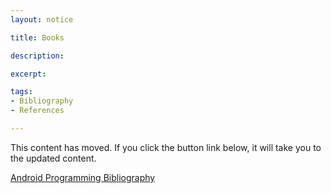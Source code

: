 ```yaml
---
layout: notice

title: Books

description: 

excerpt: 

tags:
- Bibliography
- References

---
```


<div id='feature-button'>

This content has moved. If you click the button link below, it will take you to the updated content.

<p/>

<a href='/blog-choosing-books-for-android' class='button'>Android Programming Bibliography</a>

</div>

